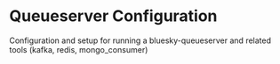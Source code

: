 # Queueserver Configuration

Configuration and setup for running a bluesky-queueserver and related tools (kafka, redis, mongo_consumer)

